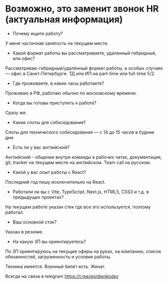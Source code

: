 # Возможно, это заменит звонок HR (актуальная информация)

- Почему ищите работу?

У меня частичная занятость на текущем месте.

- Какой формат работы вы рассматриваете, удаленный гибридный, или офис?

Рассматриваю гибридный/удалённый формат работы, в особых случаях — офис в Санкт-Петербурге. ТД или ИП на part-time или full-time 5/2.

- Где проживаете, в какие часы работаете?

Проживаю в РФ, работаю обычно по московскому времени.

- Когда вы готовы приступить к работе?

Сразу же.

- Какие слоты для собеседования?

Слоты для технического собеседования — с 14 до 15 часов в будние дни.

- Есть ли у вас английский?

Английский - общение внутри команды в рабочих чатах, документация, git, tracker на текущем месте на английском. Team call на русском.

- Какой у вас опыт работы с React?

Последний год пишу исключительно на React.

- Работали ли вы с Vite, TypeScript, Next.js, HTML5, CSS3 и т.д. в предыдущих проектах?

На текущем работе указан стек где все это используется, поэтому работал.

- Ваш основной стэк? 

Указан в резюме.

- На какую ЗП вы ориентируетесь?

По ЗП ориентируюсь на текущие оферы на руках, на компанию, список обязанностей, загруженность и условия работы.

Техника имеется. Военный билет есть. Женат.
 
Всегда на связи в telegram https://t.me/gordienkodev